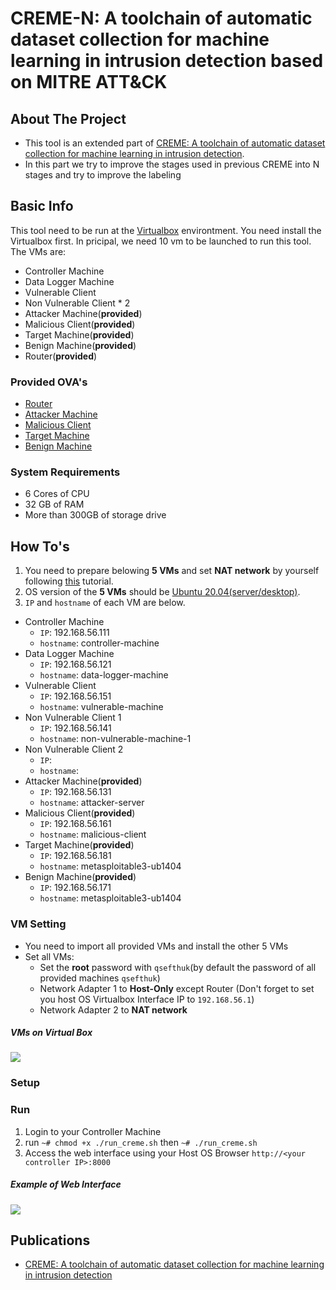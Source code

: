 # CREME-N: A toolchain of automatic dataset collection for machine learning in intrusion detection based on MITRE ATT&CK

<!-- ABOUT THE PROJECT -->
## About The Project

* This tool is an extended part of [CREME: A toolchain of automatic dataset collection for machine learning in intrusion detection](https://github.com/buihuukhoi/CREME).
* In this part we try to improve the stages used in previous CREME into N stages and try to improve the labeling


## Basic Info
This tool need to be run at the [Virtualbox](https://www.virtualbox.org/wiki/Downloads) environtment. You need install the Virtualbox first. In pricipal, we need 10 vm to be launched to run this tool. The VMs are:
* Controller Machine
* Data Logger Machine
* Vulnerable Client
* Non Vulnerable Client * 2
* Attacker Machine(**provided**)
* Malicious Client(**provided**) 
* Target Machine(**provided**)
* Benign Machine(**provided**)
* Router(**provided**)

### Provided OVA's
* [Router](https://drive.google.com/file/d/1IT0w5QxJlWIou4cPKWEOSIxhbEmAkrmE/view?usp=sharing)
* [Attacker Machine](https://drive.google.com/file/d/1zJa7NnR6H2pGFx0Q9ltlyAwFAp_yWXJo/view?usp=sharing)
* [Malicious Client](https://drive.google.com/file/d/1XNrXRrvk_iuqcQ2f0RLz9kHkoJ-vbnWs/view)
* [Target Machine](https://drive.google.com/file/d/1dbUNo7AUhTCz18CiBB82nkYE-fh_UN3V/view)
* [Benign Machine](https://drive.google.com/file/d/1JqF4WyBSz0L63DT6cHBargdjtqb7UHld/view)

### System Requirements
* 6 Cores of CPU
* 32 GB of RAM
* More than 300GB of storage drive



<!-- GETTING STARTED -->
## How To's
1. You need to prepare belowing **5 VMs** and set **NAT network** by yourself following [this](https://docs.google.com/document/d/1RJ2kCqVoS9TZtRMELRRKbjcuih4vC6Tv/edit) tutorial.
2. OS version of the **5 VMs** should be [Ubuntu 20.04(server/desktop)](https://ubuntu.com/download).
3. `IP` and `hostname` of each VM are below.
* Controller Machine
   * `IP`: 192.168.56.111
   * `hostname`: controller-machine
* Data Logger Machine
   * `IP`: 192.168.56.121
   * `hostname`: data-logger-machine
* Vulnerable Client
   * `IP`: 192.168.56.151
   * `hostname`: vulnerable-machine
* Non Vulnerable Client 1
   * `IP`: 192.168.56.141
   * `hostname`: non-vulnerable-machine-1
* Non Vulnerable Client 2
   * `IP`: 
   * `hostname`: 
* Attacker Machine(**provided**)
   * `IP`: 192.168.56.131
   * `hostname`: attacker-server
* Malicious Client(**provided**)
   * `IP`: 192.168.56.161
   * `hostname`: malicious-client
* Target Machine(**provided**)
   * `IP`: 192.168.56.181
   * `hostname`: metasploitable3-ub1404
* Benign Machine(**provided**)
   * `IP`: 192.168.56.171
   * `hostname`: metasploitable3-ub1404

### VM Setting
* You need to import all provided VMs and install the other 5 VMs
* Set all VMs:
    * Set the **root** password with `qsefthuk`(by default the password of all provided machines `qsefthuk`)
    * Network Adapter 1 to **Host-Only** except Router (Don't forget to set you host OS Virtualbox Interface IP to `192.168.56.1`)
    * Network Adapter 2 to **NAT network**



##### VMs on Virtual Box
![](https://i.imgur.com/R4FWhjS.png)

### Setup
### Run
1. Login to your Controller Machine 
2. run  `~# chmod +x ./run_creme.sh` then `~# ./run_creme.sh`
3. Access the web interface using your Host OS Browser `http://<your controller IP>:8000`

##### Example of Web Interface
![](https://i.imgur.com/5xTMXRn.png)




<!-- Dataset -->
<!--## Generated Dataset

The dataset can be found at [here](https://drive.google.com/drive/folders/1bEsx64H2vogJKgI_OTVQ8n71VahtLxz5?usp=sharing)-->

## Publications
* [CREME: A toolchain of automatic dataset collection for machine learning in intrusion detection](https://www.sciencedirect.com/science/article/abs/pii/S1084804521002137)
